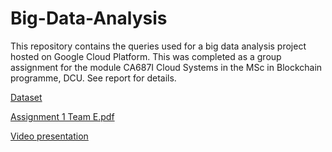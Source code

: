 # Big-Data-Analysis
This repository contains the queries used for a big data analysis project hosted on Google Cloud Platform. 
This was completed as a group assignment for the module CA687I Cloud Systems in the MSc in Blockchain programme, DCU. See report for details. 

[Dataset](https://www.kaggle.com/finnhub/sp-500-futures-tick-data-sp)

[Assignment 1 Team E.pdf](https://github.com/kanem8/Big-Data-Analysis/files/9903423/Assignment.1.Team.E.pdf)

[Video presentation](https://share.vidyard.com/watch/FH7MB3x8z9bLpd3MFMa4tE?)
